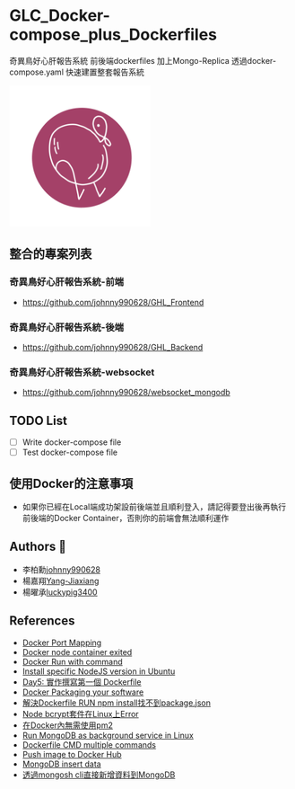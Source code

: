 # GLC_Docker-compose_plus_Dockerfiles
 奇異鳥好心肝報告系統 前後端dockerfiles 加上Mongo-Replica 透過docker-compose.yaml 快速建置整套報告系統

<img src="https://github.com/johnny990628/GHL_Frontend/blob/master/public/logo.png" width="50%" />

## 整合的專案列表
### 奇異鳥好心肝報告系統-前端
+ https://github.com/johnny990628/GHL_Frontend

### 奇異鳥好心肝報告系統-後端
+ https://github.com/johnny990628/GHL_Backend

### 奇異鳥好心肝報告系統-websocket
+ https://github.com/johnny990628/websocket_mongodb

## TODO List
- [ ] Write docker-compose file
- [ ] Test docker-compose file

## 使用Docker的注意事項
+ 如果你已經在Local端成功架設前後端並且順利登入，請記得要登出後再執行前後端的Docker Container，否則你的前端會無法順利運作

## Authors 🎉
+ 李柏勳[johnny990628](https://github.com/johnny990628)
+ 楊嘉翔[Yang-Jiaxiang](https://github.com/Yang-Jiaxiang)
+ 楊曜承[luckypig3400](https://github.com/luckypig3400)

## References
+ [Docker Port Mapping](https://www.baeldung.com/linux/assign-port-docker-container#:~:text=Port%20mapping%20is%20used%20to,redirected%20into%20the%20Docker%20container.)
+ [Docker node container exited](https://stackoverflow.com/questions/44288504/why-is-my-docker-node-container-exiting)
+ [Docker Run with command](https://docs.docker.com/engine/reference/commandline/run/)
+ [Install specific NodeJS version in Ubuntu](https://www.educative.io/answers/how-to-install-nodejs-on-ubuntu)
+ [Day5: 實作撰寫第一個 Dockerfile](https://ithelp.ithome.com.tw/articles/10191016)
+ [Docker Packaging your software](https://docs.docker.com/build/building/packaging/)
+ [解決Dockerfile RUN npm install找不到package.json](https://ithelp.ithome.com.tw/articles/10204227)
+ [Node bcrypt套件在Linux上Error](https://stackoverflow.com/questions/15809611/bcrypt-invalid-elf-header-when-running-node-app)
+ [在Docker內無需使用pm2](https://stackoverflow.com/questions/51191378/what-is-the-point-of-using-pm2-and-docker-together)
+ [Run MongoDB as background service in Linux](https://serverfault.com/questions/157705/how-can-i-run-mongod-in-the-background-on-unix-mac-osx)
+ [Dockerfile CMD multiple commands](https://stackoverflow.com/questions/46797348/docker-cmd-exec-form-for-multiple-command-execution)
+ [Push image to Docker Hub](https://docs.docker.com/engine/reference/commandline/push/)
+ [MongoDB insert data](https://www.mongodb.com/docs/manual/reference/method/db.collection.insert/)
+ [透過mongosh cli直接新增資料到MongoDB](https://stackoverflow.com/questions/4837673/how-to-execute-mongo-commands-through-shell-scripts)